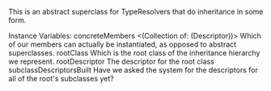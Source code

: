 This is an abstract superclass for TypeResolvers that do inheritance in some form.

Instance Variables:
	concreteMembers	<(Collection of: (Descriptor))>	Which of our members can actually be instantiated, as opposed to abstract superclasses.
	rootClass	<Behavior>	Which is the root class of the inheritance hierarchy we represent.
	rootDescriptor	<Descriptor>	The descriptor for the root class
	subclassDescriptorsBuilt	<Boolean>	Have we asked the system for the descriptors for all of the root's subclasses yet?

